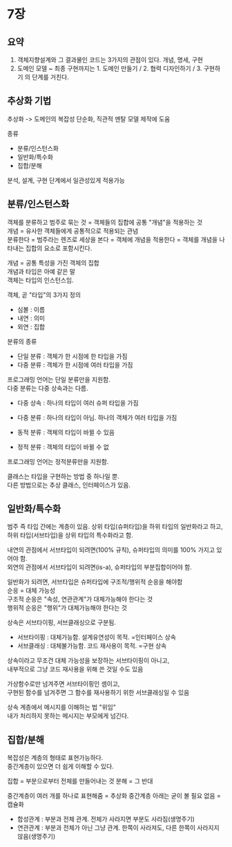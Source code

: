# 7장

## 요약
1. 객체지향설계와 그 결과물인 코드는 3가지의 관점이 있다. 개념, 명세, 구현
2. 도메인 모델 ~ 최종 구현까지는 1. 도메인 만들기 / 2. 협력 디자인하기 / 3. 구현하기 의 단계를 거친다.

## 추상화 기법
추상화 -> 도메인의 복잡성 단순화, 직관적 멘탈 모델 제작에 도움

종류
- 분류/인스턴스화
- 일반화/특수화
- 집합/분해

분석, 설계, 구현 단계에서 일관성있게 적용가능

## 분류/인스턴스화
객체를 분류하고 범주로 묶는 것 = 객체들의 집합에 공통 "개념"을 적용하는 것<br>
개념 = 유사한 객체들에게 공통적으로 적용되는 관념<br>
분류한다 = 범주라는 렌즈로 세상을 본다 = 객체에 개념을 적용한다 = 객체를 개념을 나타내는 집합의 요소로 포함시킨다.

개념 = 공통 특성을 가진 객체의 집합<br>
개념과 타입은 아예 같은 말<br>
객체는 타입의 인스턴스임.

객체, 곧 "타입"의 3가지 정의
- 심볼 : 이름
- 내연 : 의미
- 외연 : 집합

분류의 종류
- 단일 분류 : 객체가 한 시점에 한 타입을 가짐
- 다중 분류 : 객체가 한 시점에 여러 타입을 가짐

프로그래밍 언어는 단일 분류만을 지원함.<br>
다중 분류는 다중 상속과는 다름.<br>

- 다중 상속 : 하나의 타입이 여러 슈퍼 타입을 가짐
- 다중 분류 : 하나의 타입이 아님. 하나의 객체가 여러 타입을 가짐

- 동적 분류 : 객체의 타입이 바뀔 수 있음 
- 정적 분류 : 객체의 타입이 바뀔 수 없

프로그래밍 언어는 정적분류만을 지원함.

클래스는 타입을 구현하는 방법 중 하나일 뿐.<br>
다른 방법으로는 추상 클래스, 인터페이스가 있음.

## 일반화/특수화
범주 즉 타입 간에는 계층이 있음.
상위 타입(슈퍼타입)을 하위 타입의 일반화라고 하고,
하위 타입(서브타입)을 상위 타입의 특수화라고 함.

내연의 관점에서 서브타입이 되려면(100% 규칙), 슈퍼타입의 의미를 100% 가지고 있어야 함.<br>
외연의 관점에서 서브타입이 되려면(is-a), 슈퍼타입의 부분집합이어야 함.

일반화가 되려면, 서브타입은 슈퍼타입에 구조적/행위적 순응을 해야함<br>
순응 = 대체 가능성<br>
구조적 순응은 "속성, 연관관계"가 대체가능해야 한다는 것<br>
행위적 순응은 "행위"가 대체가능해야 한다는 것

상속은 서브타이핑, 서브클래싱으로 구분됨.
- 서브타이핑 : 대체가능함. 설계유연성이 목적. =인터페이스 상속
- 서브클래싱 : 대체불가능함. 코드 재사용이 목적. =구현 상속

상속이라고 무조건 대체 가능성을 보장하는 서브타이핑이 아니고,<br>
내부적으로 그냥 코드 재사용을 위해 쓴 것일 수도 있음

가상함수로만 넘겨주면 서브타이핑인 셈이고,<br>
구현된 함수를 넘겨주면 그 함수를 재사용하기 위한 서브클래싱일 수 있음

상속 계층에서 메시지를 이해하는 법 "위임"<br>
내가 처리하지 못하는 메시지는 부모에게 넘긴다.

## 집합/분해
복잡성은 계층의 형태로 표현가능하다.<br>
중간계층이 있으면 더 쉽게 이해할 수 있다.

집합 = 부분으로부터 전체를 만들어내는 것
분해 = 그 반대

중간계층이 여러 개를 하나로 표현해줌 = 추상화
중간계층 아래는 굳이 볼 필요 없음 = 캡슐화

- 합성관계 : 부분과 전체 관계. 전체가 사라지면 부분도 사라짐(생명주기)
- 연관관계 : 부분과 전체가 아닌 그냥 관계. 한쪽이 사라져도, 다른 한쪽이 사라지지 않음(생명주기)